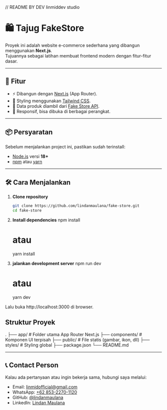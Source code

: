 // README BY DEV linmiddev studio
# 🛍️ Tajug FakeStore

Proyek ini adalah website e-commerce sederhana yang dibangun menggunakan **Next.js**.  
Tujuannya sebagai latihan membuat frontend modern dengan fitur-fitur dasar.

---

## 🚀 Fitur
- ⚡ Dibangun dengan [Next.js](https://nextjs.org/) (App Router).
- 🎨 Styling menggunakan [Tailwind CSS](https://tailwindcss.com/).
- 🔄 Data produk diambil dari [Fake Store API](https://fakestoreapi.com/).
- 📱 Responsif, bisa dibuka di berbagai perangkat.

---

## 📦 Persyaratan
Sebelum menjalankan project ini, pastikan sudah terinstall:
- [Node.js](https://nodejs.org/) versi **18+**
- [npm](https://www.npmjs.com/) atau [yarn](https://yarnpkg.com/)

---

## 🛠️ Cara Menjalankan

1. **Clone repository**
   ```bash
   git clone https://github.com/lindanmaulana/fake-store.git
   cd fake-store

2. **Install dependencies**
    npm install
    # atau
    yarn install

3. **jalankan development server**
    npm run dev
    # atau
    yarn dev

Lalu buka http://localhost:3000 di browser.

## Struktur Proyek
.
├── app/               # Folder utama App Router Next.js
├── components/        # Komponen UI terpisah
├── public/            # File statis (gambar, ikon, dll)
├── styles/            # Styling global
├── package.json
└── README.md

---

## 📞 Contact Person
Kalau ada pertanyaan atau ingin bekerja sama, hubungi saya melalui:

- Email: [linmidofficial@gmail.com](mailto:linmidofficial@gmail.com)  
- WhatsApp: [+62 853-2270-1120](https://wa.me/6285322701120)  
- GitHub: [@lindanmaulana](https://github.com/lindanmaulana)  
- LinkedIn: [Lindan Maulana](https://www.linkedin.com/in/lindan-maulana)


